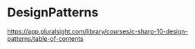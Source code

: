 # DesignPatterns


https://app.pluralsight.com/library/courses/c-sharp-10-design-patterns/table-of-contents
